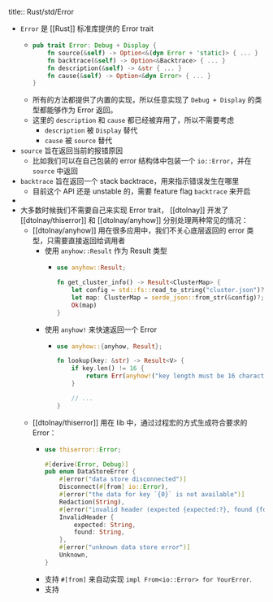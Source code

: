 title:: Rust/std/Error

- `Error` 是 [[Rust]] 标准库提供的 Error trait
	- ```rust
	  pub trait Error: Debug + Display {
	      fn source(&self) -> Option<&(dyn Error + 'static)> { ... }
	      fn backtrace(&self) -> Option<&Backtrace> { ... }
	      fn description(&self) -> &str { ... }
	      fn cause(&self) -> Option<&dyn Error> { ... }
	  }
	  ```
	- 所有的方法都提供了内置的实现，所以任意实现了 `Debug + Display` 的类型都能够作为 Error 返回。
	- 这里的 `description` 和 `cause` 都已经被弃用了，所以不需要考虑
		- `description` 被 `Display` 替代
		- `cause` 被 `source` 替代
- `source` 旨在返回当前的报错原因
	- 比如我们可以在自己包装的 error 结构体中包装一个 `io::Error`，并在 `source` 中返回
- `backtrace` 旨在返回一个 stack backtrace，用来指示错误发生在哪里
	- 目前这个 API 还是 unstable 的，需要 feature flag `backtrace` 来开启
-
- 大多数时候我们不需要自己来实现 Error trait， [[dtolnay]] 开发了 [[dtolnay/thiserror]] 和 [[dtolnay/anyhow]] 分别处理两种常见的情况：
	- [[dtolnay/anyhow]] 用在很多应用中，我们不关心底层返回的 error 类型，只需要直接返回给调用者
		- 使用 `anyhow::Result` 作为 Result 类型
			- ```rust
			  use anyhow::Result;
			  
			  fn get_cluster_info() -> Result<ClusterMap> {
			      let config = std::fs::read_to_string("cluster.json")?;
			      let map: ClusterMap = serde_json::from_str(&config)?;
			      Ok(map)
			  }
			  ```
		- 使用 `anyhow!` 来快速返回一个 Error
			- ```rust
			  use anyhow::{anyhow, Result};
			  
			  fn lookup(key: &str) -> Result<V> {
			      if key.len() != 16 {
			          return Err(anyhow!("key length must be 16 characters, got {:?}", key));
			      }
			  
			      // ...
			  }
			  ```
	- [[dtolnay/thiserror]] 用在 lib 中，通过过程宏的方式生成符合要求的 Error：
		- ```rust
		  use thiserror::Error;
		  
		  #[derive(Error, Debug)]
		  pub enum DataStoreError {
		      #[error("data store disconnected")]
		      Disconnect(#[from] io::Error),
		      #[error("the data for key `{0}` is not available")]
		      Redaction(String),
		      #[error("invalid header (expected {expected:?}, found {found:?})")]
		      InvalidHeader {
		          expected: String,
		          found: String,
		      },
		      #[error("unknown data store error")]
		      Unknown,
		  }
		  ```
		- 支持 `#[from]` 来自动实现 `impl From<io::Error> for YourError`.
		- 支持